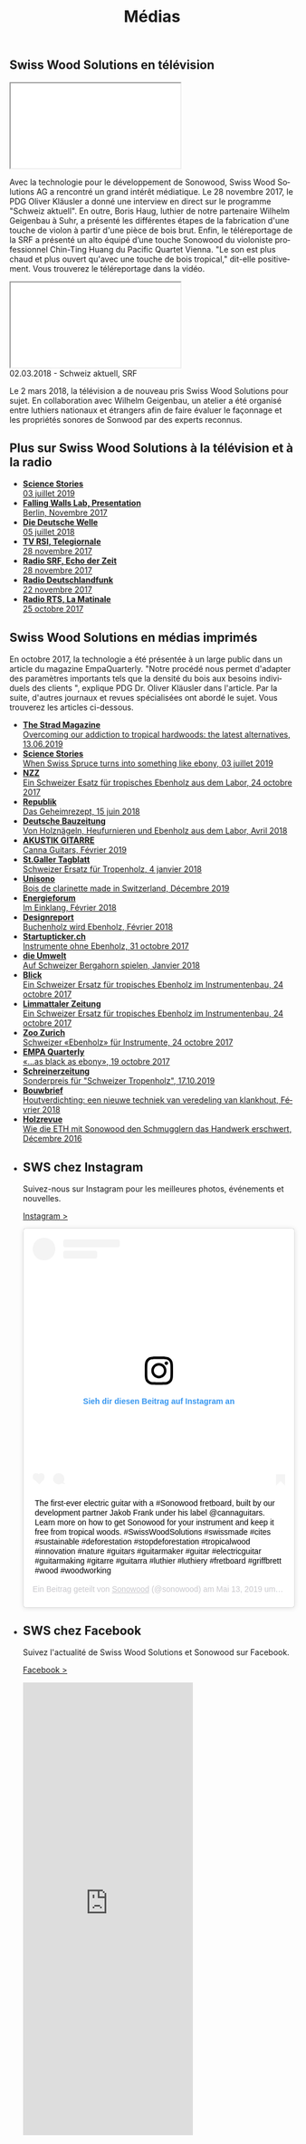 ﻿---
lang: fr
title: 'Médias'
order: 9
---

<div class="full-width-grey">
<div class="wrap">

## Swiss Wood Solutions en télévision

<div class="videocontainer">
<iframe src="//tp.srgssr.ch/p/srf/embed?urn=urn:srf:video:5e034e98-bd53-4f10-9439-4dca60fe9484&start=627" allowfullscreen name="Schweiz aktuell vom 28.11.2017">
</iframe>
</div>

Avec la technologie pour le développement de Sonowood, Swiss Wood Solutions AG a rencontré un grand intérêt médiatique. Le 28 novembre 2017, le PDG Oliver Kläusler a donné une interview en direct sur le programme "Schweiz aktuell". En outre, Boris Haug, luthier de notre partenaire Wilhelm Geigenbau à Suhr, a présenté les différentes étapes de la fabrication d'une touche de violon à partir d'une pièce de bois brut. Enfin, le téléreportage de la SRF a présenté un alto équipé d’une touche Sonowood du violoniste professionnel Chin-Ting Huang du Pacific Quartet Vienna. "Le son est plus chaud et plus ouvert qu'avec une touche de bois tropical," dit-elle positivement. Vous trouverez le téléreportage dans la vidéo.

<div class="videocontainer">
<iframe src='//tp.srgssr.ch/p/srf/embed?urn=urn:srf:video:496e96cd-8b96-4c48-9a94-9c0cacf98131&start=' allowfullscreen name='«Schweizer» Tropenholz im Test'></iframe>
<figcaption>02.03.2018 - Schweiz aktuell, SRF</figcaption>
</div>

Le 2 mars 2018, la télévision a de nouveau pris Swiss Wood Solutions pour sujet. En collaboration avec Wilhelm Geigenbau, un atelier a été organisé entre luthiers nationaux et étrangers afin de faire évaluer le façonnage et les propriétés sonores de Sonwood par des experts reconnus.

</div>
</div>

<div class="full-width-red">
<div class="wrap">

## Plus sur Swiss Wood Solutions à la télévision et à la radio

  - [**Science Stories**  
    03 juillet 2019](https://www.youtube.com/watch?v=SI2FyJS_ofc)
  - [**Falling Walls Lab, Presentation**  
    Berlin,
    Novembre 2017](https://www.youtube.com/embed/ciyMRf8cfoE?rel=0&showinfo=0)
  - [**Die Deutsche Welle**  
    05 juillet 2018](https://p.dw.com/p/30uK3)
  - [**TV RSI,
    Telegiornale**  
    28 novembre 2017](https://www.rsi.ch/play/tv/telegiornale/video/28-11-2017-legno-indigeno-peri-liutai?id=9841570&station=rete-uno)
  - [**Radio SRF, Echo der
    Zeit**  
    28 novembre 2017](https://www.srf.ch/play/radio/echo-der-zeit/audio/schweizer-tropenholz-fuer-musikinstrumente?id=70df976f-69dc-4ef3-94d7-68ac4b8823cc&startTime=2.104851039)
  - [**Radio
    Deutschlandfunk**  
    22 novembre 2017](http://www.deutschlandfunk.de/instrumentenbau-heimische-hoelzer-fuer-hochwertige-geigen.676.de.html?dram:article_id=401301)
  - [**Radio RTS, La
    Matinale**  
    25 octobre 2017](https://www.rts.ch/info/sciences-tech/environnement/9027757-l-erable-sycomore-parade-suisse-contre-l-extinction-du-bois-d-ebene.html)

</div>
</div>

<div class="full-width">
<div class="wrap">

## Swiss Wood Solutions en médias imprimés

En octobre 2017, la technologie a été présentée à un large public dans un article du magazine EmpaQuarterly. "Notre procédé nous permet d'adapter des paramètres importants tels que la densité du bois aux besoins individuels des clients ", explique PDG Dr. Oliver Kläusler dans l'article. Par la suite, d'autres journaux et revues spécialisées ont abordé le sujet. Vous trouverez les articles ci-dessous.

</div>
</div>

<div class="full-width-grey">
<div class="wrap -cols3">

  - [**The Strad Magazine**  
    Overcoming our addiction to tropical hardwoods: the latest alternatives,
    13.06.2019](https://www.thestrad.com/lutherie/overcoming-our-addiction-to-tropical-hardwoods-the-latest-alternatives/9090.article)
  - [**Science Stories**  
    When Swiss Spruce turns into something like ebony, 03 juillet 2019](https://science-stories.ch/swisswood/)
  - [**NZZ**  
    Ein Schweizer Esatz für tropisches Ebenholz aus dem Labor,
    24 octobre 2017](https://www.nzz.ch/wissenschaft/ein-schweizer-ersatz-fuer-tropisches-ebenholz-ld.1323798)
  - [**Republik**  
    Das Geheimrezept,
    15 juin 2018](/assets/docs/201806_Republik.pdf)
  - [**Deutsche Bauzeitung**  
    Von Holznägeln, Heufurnieren und Ebenholz aus dem Labor,
    Avril 2018](/assets/docs/201804_Deutsche-Bauzeitung.pdf)
  - [**AKUSTIK GITARRE**  
    Canna Guitars,
    Février 2019](/assets/docs/20190201_AkustikGitarre.pdf)
  - [**St.Galler Tagblatt**  
    Schweizer Ersatz für Tropenholz,
    4 janvier 2018](https://www.tagblatt.ch/wirtschaft/holz-schweizer-ersatz-fuer-tropenholz-ld.181996)
-   [**Unisono**  
    Bois de clarinette made in Switzerland,
    Décembre 2019](/assets/docs/201912_Unisono.pdf)
  - [**Energieforum**  
    Im Einklang,
    Février 2018](/assets/docs/201802_Energieforum.pdf)
  - [**Designreport**  
    Buchenholz wird Ebenholz,
    Février 2018](/assets/docs/201802_Designreport.pdf)
  - [**Startupticker.ch**  
    Instrumente ohne Ebenholz,
    31 octobre 2017](https://www.startupticker.ch/en/news/october-2017/instrumente-ohne-tropenholz)
  - [**die Umwelt**  
    Auf Schweizer Bergahorn spielen,
    Janvier 2018](/assets/docs/201801_die-umwelt.pdf)
  - [**Blick**  
    Ein Schweizer Ersatz für tropisches Ebenholz im Instrumentenbau,
    24 octobre 2017](https://www.blick.ch/news/schweiz/materialforschung-ein-schweizer-ersatz-fuer-ebenholz-im-instrumentenbau-id7502187.html)
  - [**Limmattaler Zeitung**  
    Ein Schweizer Ersatz für tropisches Ebenholz im Instrumentenbau,
    24 octobre 2017](https://www.limmattalerzeitung.ch/limmattal/zuerich/ein-schweizer-ersatz-fuer-ebenholz-im-instrumentenbau-131836740)
  - [**Zoo Zurich**  
    Schweizer «Ebenholz» für Instrumente,
    24 octobre 2017](https://www.zoo.ch/zoonews/schweizer-«ebenholz»-für-instrumente)
  - [**EMPA Quarterly**  
    «...as black as ebony»,
    19 octobre 2017](/assets/docs/201710_EmpaQuarterly.pdf)
 -  [**Schreinerzeitung**  
    Sonderpreis für "Schweizer Tropenholz",
    17.10.2019](/assets/docs/Schreinerzeitung2019.pdf)
  - [**Bouwbrief**  
    Houtverdichting: een nieuwe techniek van veredeling van klankhout,
    Février 2018](/assets/docs/201802_Bouwbrief.pdf)
  - [**Holzrevue**  
    Wie die ETH mit Sonowood den Schmugglern das Handwerk erschwert,
    Décembre 2016](/assets/docs/201612_Holzrevue.pdf)

</div>
</div>

<div class="full-width-red">
<div class="wrap -cols3">

- ## SWS chez Instagram

  Suivez-nous sur Instagram pour les meilleures photos, événements et nouvelles.

  <a class="btn" href="https://www.instagram.com/sonowood/?hl=de" target="_blank">Instagram ></a>

  <div class="instagram-media">
  <blockquote class="instagram-media" data-instgrm-captioned data-instgrm-permalink="https://www.instagram.com/p/BxZQFkLAt0h/" data-instgrm-version="12" style=" background:#FFF; border:0; border-radius:3px; box-shadow:0 0 1px 0 rgba(0,0,0,0.5),0 1px 10px 0 rgba(0,0,0,0.15); margin: 1px; max-width:540px; padding:0; width:99.375%; width:-webkit-calc(100% - 2px); width:calc(100% - 2px);"><div style="padding:16px;"> <a href="https://www.instagram.com/p/BxZQFkLAt0h/" style=" background:#FFFFFF; line-height:0; padding:0 0; text-align:center; text-decoration:none; width:100%;" target="_blank"> <div style=" display: flex; flex-direction: row; align-items: center;"> <div style="background-color: #F4F4F4; border-radius: 50%; flex-grow: 0; height: 40px; margin-right: 14px; width: 40px;"></div> <div style="display: flex; flex-direction: column; flex-grow: 1; justify-content: center;"> <div style=" background-color: #F4F4F4; border-radius: 4px; flex-grow: 0; height: 14px; margin-bottom: 6px; width: 100px;"></div> <div style=" background-color: #F4F4F4; border-radius: 4px; flex-grow: 0; height: 14px; width: 60px;"></div></div></div><div style="padding: 19% 0;"></div> <div style="display:block; height:50px; margin:0 auto 12px; width:50px;"><svg width="50px" height="50px" viewBox="0 0 60 60" version="1.1" xmlns="https://www.w3.org/2000/svg" xmlns:xlink="https://www.w3.org/1999/xlink"><g stroke="none" stroke-width="1" fill="none" fill-rule="evenodd"><g transform="translate(-511.000000, -20.000000)" fill="#000000"><g><path d="M556.869,30.41 C554.814,30.41 553.148,32.076 553.148,34.131 C553.148,36.186 554.814,37.852 556.869,37.852 C558.924,37.852 560.59,36.186 560.59,34.131 C560.59,32.076 558.924,30.41 556.869,30.41 M541,60.657 C535.114,60.657 530.342,55.887 530.342,50 C530.342,44.114 535.114,39.342 541,39.342 C546.887,39.342 551.658,44.114 551.658,50 C551.658,55.887 546.887,60.657 541,60.657 M541,33.886 C532.1,33.886 524.886,41.1 524.886,50 C524.886,58.899 532.1,66.113 541,66.113 C549.9,66.113 557.115,58.899 557.115,50 C557.115,41.1 549.9,33.886 541,33.886 M565.378,62.101 C565.244,65.022 564.756,66.606 564.346,67.663 C563.803,69.06 563.154,70.057 562.106,71.106 C561.058,72.155 560.06,72.803 558.662,73.347 C557.607,73.757 556.021,74.244 553.102,74.378 C549.944,74.521 548.997,74.552 541,74.552 C533.003,74.552 532.056,74.521 528.898,74.378 C525.979,74.244 524.393,73.757 523.338,73.347 C521.94,72.803 520.942,72.155 519.894,71.106 C518.846,70.057 518.197,69.06 517.654,67.663 C517.244,66.606 516.755,65.022 516.623,62.101 C516.479,58.943 516.448,57.996 516.448,50 C516.448,42.003 516.479,41.056 516.623,37.899 C516.755,34.978 517.244,33.391 517.654,32.338 C518.197,30.938 518.846,29.942 519.894,28.894 C520.942,27.846 521.94,27.196 523.338,26.654 C524.393,26.244 525.979,25.756 528.898,25.623 C532.057,25.479 533.004,25.448 541,25.448 C548.997,25.448 549.943,25.479 553.102,25.623 C556.021,25.756 557.607,26.244 558.662,26.654 C560.06,27.196 561.058,27.846 562.106,28.894 C563.154,29.942 563.803,30.938 564.346,32.338 C564.756,33.391 565.244,34.978 565.378,37.899 C565.522,41.056 565.552,42.003 565.552,50 C565.552,57.996 565.522,58.943 565.378,62.101 M570.82,37.631 C570.674,34.438 570.167,32.258 569.425,30.349 C568.659,28.377 567.633,26.702 565.965,25.035 C564.297,23.368 562.623,22.342 560.652,21.575 C558.743,20.834 556.562,20.326 553.369,20.18 C550.169,20.033 549.148,20 541,20 C532.853,20 531.831,20.033 528.631,20.18 C525.438,20.326 523.257,20.834 521.349,21.575 C519.376,22.342 517.703,23.368 516.035,25.035 C514.368,26.702 513.342,28.377 512.574,30.349 C511.834,32.258 511.326,34.438 511.181,37.631 C511.035,40.831 511,41.851 511,50 C511,58.147 511.035,59.17 511.181,62.369 C511.326,65.562 511.834,67.743 512.574,69.651 C513.342,71.625 514.368,73.296 516.035,74.965 C517.703,76.634 519.376,77.658 521.349,78.425 C523.257,79.167 525.438,79.673 528.631,79.82 C531.831,79.965 532.853,80.001 541,80.001 C549.148,80.001 550.169,79.965 553.369,79.82 C556.562,79.673 558.743,79.167 560.652,78.425 C562.623,77.658 564.297,76.634 565.965,74.965 C567.633,73.296 568.659,71.625 569.425,69.651 C570.167,67.743 570.674,65.562 570.82,62.369 C570.966,59.17 571,58.147 571,50 C571,41.851 570.966,40.831 570.82,37.631"></path></g></g></g></svg></div><div style="padding-top: 8px;"> <div style=" color:#3897f0; font-family:Arial,sans-serif; font-size:14px; font-style:normal; font-weight:550; line-height:18px;"> Sieh dir diesen Beitrag auf Instagram an</div></div><div style="padding: 12.5% 0;"></div> <div style="display: flex; flex-direction: row; margin-bottom: 14px; align-items: center;"><div> <div style="background-color: #F4F4F4; border-radius: 50%; height: 12.5px; width: 12.5px; transform: translateX(0px) translateY(7px);"></div> <div style="background-color: #F4F4F4; height: 12.5px; transform: rotate(-45deg) translateX(3px) translateY(1px); width: 12.5px; flex-grow: 0; margin-right: 14px; margin-left: 2px;"></div> <div style="background-color: #F4F4F4; border-radius: 50%; height: 12.5px; width: 12.5px; transform: translateX(9px) translateY(-18px);"></div></div><div style="margin-left: 8px;"> <div style=" background-color: #F4F4F4; border-radius: 50%; flex-grow: 0; height: 20px; width: 20px;"></div> <div style=" width: 0; height: 0; border-top: 2px solid transparent; border-left: 6px solid #f4f4f4; border-bottom: 2px solid transparent; transform: translateX(16px) translateY(-4px) rotate(30deg)"></div></div><div style="margin-left: auto;"> <div style=" width: 0px; border-top: 8px solid #F4F4F4; border-right: 8px solid transparent; transform: translateY(16px);"></div> <div style=" background-color: #F4F4F4; flex-grow: 0; height: 12px; width: 16px; transform: translateY(-4px);"></div> <div style=" width: 0; height: 0; border-top: 8px solid #F4F4F4; border-left: 8px solid transparent; transform: translateY(-4px) translateX(8px);"></div></div></div></a> <p style=" margin:8px 0 0 0; padding:0 4px;"> <a href="https://www.instagram.com/p/BxZQFkLAt0h/" style=" color:#000; font-family:Arial,sans-serif; font-size:14px; font-style:normal; font-weight:normal; line-height:17px; text-decoration:none; word-wrap:break-word;" target="_blank">The first-ever electric guitar with a #Sonowood fretboard, built by our development partner Jakob Frank under his label @cannaguitars. Learn more on how to get Sonowood for your instrument and keep it free from tropical woods. #SwissWoodSolutions #swissmade #cites #sustainable #deforestation #stopdeforestation #tropicalwood #innovation #nature #guitars #guitarmaker #guitar #electricguitar #guitarmaking #gitarre #guitarra #luthier #luthiery #fretboard #griffbrett #wood #woodworking</a></p> <p style=" color:#c9c8cd; font-family:Arial,sans-serif; font-size:14px; line-height:17px; margin-bottom:0; margin-top:8px; overflow:hidden; padding:8px 0 7px; text-align:center; text-overflow:ellipsis; white-space:nowrap;">Ein Beitrag geteilt von <a href="https://www.instagram.com/sonowood/" style=" color:#c9c8cd; font-family:Arial,sans-serif; font-size:14px; font-style:normal; font-weight:normal; line-height:17px;" target="_blank"> Sonowood</a> (@sonowood) am <time style=" font-family:Arial,sans-serif; font-size:14px; line-height:17px;" datetime="2019-05-13T07:36:08+00:00">Mai 13, 2019 um 12:36 PDT</time></p></div></blockquote> <script async src="//www.instagram.com/embed.js"></script>
  </div>

- ## SWS chez Facebook
  Suivez l'actualité de Swiss Wood Solutions et Sonowood sur Facebook.

  <a class="btn" href="https://www.facebook.com/Swiss-Wood-Solutions-1539292799446076/" target="_blank">Facebook ></a>

  <iframe class="facebook-media" src="https://www.facebook.com/plugins/page.php?href=https%3A%2F%2Fwww.facebook.com%2FSwiss-Wood-Solutions-1539292799446076%2F&tabs=timeline&height=800&small_header=true&adapt_container_width=true&hide_cover=false&show_facepile=false&appId" height="800" style="border:none;overflow:hidden" scrolling="no" frameborder="0" allowTransparency="true" allow="encrypted-media"></iframe>

</div>
</div>
